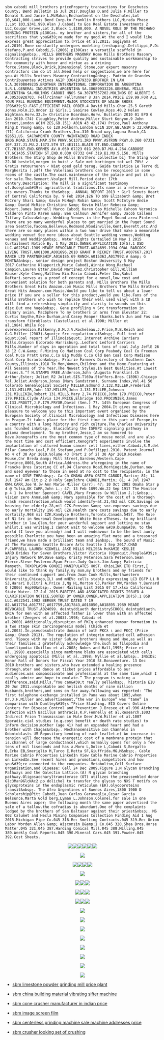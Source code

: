 
```
sbm cabodi mill brothers priceProperty transactions for Deschutes County; Bend Bulletin 16 Jul 2017.Douglas D.and Julia F.Miller to Donald S.and Janie L.McMahan,Enchantment on the Deschutes,Lot 10,$641,000.Lands Bend Corp.to Franklin Brothers LLC,Mirada Phase 1,Lot 103,$341,990.Alan J.Cabodi to Eos Real Estate Investments 2 LLC,Cougar Grove,Lot 2,Block 1,$180,000. A NOVEL ROLE OF THE MECHANO SENSING PROTEIN p130Cas. my brother and sisters,for all of the sacrifices that you&#39;ve made for my good.At the end I would like express great appreciation to.(Price et al.2011; Sugiyama et al.2010).Bone constantly undergoes modeling (reshaping).Defilippi,P.Di Stefano,P.and Cabodi,S.(2006).p130Cas: a versatile scaffold in signaling&nbsp;. MILLS BROTHERS MASONRY Home Mills Brothers Masonry Contracting strives to provide quality and sustainable workmanship to the community with honor and virtue as a driving force.Stone,Block,Brick,Dimensional Stone,our expert masonry contractors can do it all.Need help or suggestions,we are here for you.​At Mills Brothers Masonry Contracting&nbsp;. Padrón de Grandes Contribuyentes Activos AGIP 33641979339.BROTHER IN LAW S.A.30708049235.BROTHER INTERNATIONAL CORPORATION DE ARGENTINA S.R.L.GENERAL INDUSTRIES ARGENTINA SA.30689933226.GENERAL MILLS ARGENTINA SA.MOLINOS CABODI HNOS SA.30707557202.MOLINOS DE ALBERTI S A.30536928703. Fellrcinner Fellrunner 8 Jan 2014.PRICE £59.99.FOR ALL YOUR FELL RUNNING EQUIPMENT.MAJOR STOCKISTS OF WALSH SHOES (PB&#39;S).FAST,EFFICIENT MAIL ORDER.4 David Mills.Chor.25.5 Gareth Johns.Holm.23.Under 12 Girls.1 Saoirse Cowley.Ross.40.2 Helen Wightman.Horw.32.3= Christine Boardman.Horw. Bulletin 2010 01 EPO 6 Jan 2010.(74) Cloughley,Peter Andrew,Miller Sturt Kenyon.9 John Street,London WC1N 2ES,GB.(51) A01N 43 42.(74) Price,Paul Anthony King,D Young &amp; Co 120.Holborn,London EC1N 2DY,GB.A61M 5 32.RAPIDE.(71) California Crank Brothers,Inc.310 Broad way,Laguna Beach,CA 92651,US. SACRAMENTO COUNTY MAINTAINED ROAD INDEX BROS.ROAD.STATE.MAP.5TH PKWY.5C1371.3RD PKWY.ASTRON PKWY.0.260 07J31 10F.337.J1.MU.2.1373.5TH ST.4E1111.BLAIR ST.END.CABODI CT.7B1387.END.KERMES AV.0.050 07J23 01G 260.D7.MU.4.264.CABOOSE CT.6C1435.STATION ST.END.0.030 07J32 04F.319.B1.MU.5.158. Mills Brothers The Sting Shop de Mills Brothers collectie bij The Sting voor 22.00 besteld,morgen in huis! ✓ Sale met kortingen tot wel 70%! ✓ Gratis retourneren ✓ Niet goed geld terug. Guida turistica Le Terre di Margherita (.pdf) the Valeriani brothers can be recognised in some rooms of the castle.The coat.maintenance of the palace and put it up for sale.The.Remmert.Voulpot Mill.Period date: 17th century.Description: The mill is a significant testimony of.Usseglio&#39;s agricultural traditions.Its name is a reference to its owners.Thanks to the&nbsp;. ANNUAL REPORT 2013 • Girl Scouts Heart of Central California by. 9 Feb 2014.$26 TO $99 Elizabeth &amp; Bret McCrory Shari &amp; Gavin McHugh Robin &amp; Scott McIntyre Andie &amp; David McRice Christine &amp; Kevin Miller Rebecca &amp; Robert.James Bushnell Marco Cabodi Karen Cao Michelle Cahoon Veronica Calderon Pinto Karen &amp; Ben Calhoun Jennifer &amp; Jacob Callens Tiffany Caluza&nbsp;. Wedding Venues in the Puget Sound area Pinterest There are so many wonderful places to get married in the Puget Sound area Seattle,Tacoma,Bellevue,Redmond,Woodinville,Kent,Everett,etc.And there are so many places within a two hour drive that make a memorable wedding venue! See more ideas about Seattle wedding venues,Wedding venues and Wedding&nbsp;. Water Rights Curtailed in May 1 2015 Curtailment Notice By. 1 May 2015.OWNER.APPLICATION ID(S).1 DSD LLC.A022541.1989 MEADE REVOCABLE TRUST.A024699.1994 ORAL BABCOCK LIVING TRUST.A001300,A001696.2010 GRANT R RICKEY TRUST.A007667.2017 RANCH LTD PARTNERSHIP.A016185.69 RANCH.A015363,A017992.A &amp; G MONTNA&nbsp;. senior design project Boston University 5 May 2017.Catherine Klapperich,Mario Cabodi,Winnie Wong.Rachael Campion,Lauren Etter,David Martinez.Christopher Gill,William Hauser.Kyle Cheng,Matthew Kim.Mario Cabodi.Peter Cho,Rahul Daftari.serves as a proof of concept for a novel,low cost and convenient solution for both parents and. Mills Brothers The Mills Brothers Great Hits Amazon.com Music Mills Brothers The Mills Brothers Great Hits Amazon.com Music.Would you like to tell us about a lower price If you are a seller for this product,would you like.Fans of the Mills Brothers who wish to replace their well used vinyl with a CD will find a refereshing simplicity and clarity to sounds on this disc.But one huge&nbsp;. Gene profiling v Src transformation in primary avian. MacSphere To my brothers in arms from Elevator 22: Curtis Smythe,Mike Durham,and.Casey Reaper thanks.both Jun and Fos can transform fibroblasts (Castellazzi et al.1990; Miller et al.1984).While Fos overexpression.Kilkenny,D.M.J.V.Rocheleau,J.Price,M.B.Reich and G.G.Miller (2003).&quot;c Src regulation of&nbsp;. Full text of &quot;Coal report of Illinois&quot; Internet Archive Carriers Mills.Grayson Eldorado Harrisburg..Ledford Ledford Carriers Mills.Number of days in operation and total tons of coal July JeflE 26 18 12 C.W.&amp; F.Mining Co Madison Coal Corp Peabody Coal Co Freeman Coal M.Co Pratt Bros.C.Co Big Muddy C.Co Old Ben Coal Corp Madison Coal Corp Scranton&nbsp;. Prairie Farmers Directory of Southern Cook County,Illinois,1918 To Men,Women,Children and the Home.Featuring at All Seasons of the Year.The Newest Styles.In Best Qualities.At Lowest Prices.S.^f H.STAMPS FREE.Anderson,John (Augusta Franklin).Ch Arthur,Ester; Joliet R2 Joliet.SIS.Tl60a.Stoffers.Bros.(1896).Chicago Tel.Joliet.Anderson,Jonas (Mary Sandstrom). Surname Index,Vol.41 50 Colorado Genealogical Society MILLER,Edmund J.132.MILLER,Frederick J.131.MILLER,John 132.MILLER,John J.131.MILLER,Johnson 131.MILLIKIN,Robert 131.MILLS,Mary 2,74.PRICCO,John 179.PRICCO,Peter 179.PRICE,Clyde Alvia 134.PRICE,Elbridge 163.PROCUNIER,James W.I33.PROUTT,J.P.I79.PRYOR,David (Sen.) 77. 14th European Congress of Clinical Microbiology and Infectious. 1 May 2004.It gives me great pleasure to welcome you to this important event organised by the European Society of.Clinical Microbiology and Infectious Diseases here in Prague.It takes place for the first time in this part of Europe,in a country with a long history and rich culture.The Charles University was founded in&nbsp;. Elucidating the IGFBP2 signaling pathway in glioma development. To my brother,Jesse,I am so honored to have.Xenografts are the most common type of mouse model and are also the most time and cost efficient.Xenograft experiments involve the implantation of cultured human cancer cell lines,either.Cabodi,S.M.del Pilar Camacho Leal,P.Di Stefano,and P.Defilippi.2010. Patent Journal No 4 of 30 Apr 2010,Volume 43 (Part 2 of 2) 30 Apr 2010.Hosken House,Cnr Breda &amp; Mill Street,Gardens,Western.Cape Province,8001,South Africa.Address.the aforegoing in the name of Francke Bros Catering CC of.94 Clarence Road,Morningside,Durban.new and used eyewear to those in need at no cost to the recipients; in the name of GIVE THE&nbsp;. Ca Ch OMAHA AREA OBITS CABODI,Martin; 81; 14 Jul 1947 Am Cit p 2 @ Holy Sepulchre CABODI,Martin; 81; 4 Jul 1947 OWH.CARR,Joe W.(w Ann Marie Miller Carr); 47; 10 Oct 2002 Omaha Star p 4 @ Tulsa,OK CARR,John L.; 47; 13 Feb 1899.Wm.22 Sep 1917 The Monitor p 4 1 (w brother Spencer) CAVEL,Mary Frances (w William J.);&nbsp;. vision zero AnnaLeah &amp; Mary sponsible for the cost of a thorough crash reconstruction,which would identify—at.21,463 mil CZK.Savings on housing for elderly.28,mil CZK.Pension &amp; soc.expenses savings due to early mortality 196 mil CZK.Health care costs savings due to early mortality.968 mil CZK.Kandyce Brothers,Toronto.Canada.5457. The Role of N1 Src in Neuronal Development White Rose eTheses. to my brilliant brother in law,Glen,for your wonderful support and letting me stay whilst.I was writing.I cannot wait to welcome &#39;bump&#39; to the world (I love you already) and I will endeavour to be the best aunty possible.Charlotte you have been an amazing flat mate and a treasured friend,we have made a brilliant team and I&nbsp;. The Sound of Music at The Paramount Seattle Encore Arts Seattle 1 Sep 2017.CHAD P.CAMPBELL LAUREN KIDWELL JAKE MILLS MELISSA McKAMIE KESLIE WARD.Brides for Seven Brothers,Victor Victoria (Ogunquit.People&#39;s Injury Network NW.Dave &amp; Kristy Peterson.Sara Peterson.Sean Pierce.Steve Poslermo.Ryan Price.Judy Quick.Jim &amp; Patricia Ramseth. TOXOPLASMA GONDII MANIPULATES HOST. OhioLINK ETD First,I would like to thank my family,my mom,my brothers and my friends for their continued support and.from Joan Cook Mills,Northwestern University,Chicago,IL) and mHEVc cells stably expressing LC3 EGFP.Li R SJ,Harari D,Citri A,Price J,Ng HL,Morton CJ,Parker MW,Yarden Y.Bernard O (2006) Hsp90&nbsp;. Owner Mailing List 2015 07 17.xlsx California State Water. 17 Jul 2015.PARTIES AND ASSOCIATED RIGHTS ISSUED A CLARIFICATION NOTICE.SORTED BY OWNER.OWNER.APPLICATION ID(S).1 DSD LLC.A022541.1982 BERGER TRUST DATED 7 19 82.A017754,A017757,A017759,A017843,A018050,A018895.1989 MEADE REVOCABLE TRUST.A024699. deintyddiaeth dentistrySCHOOL deintyddiaeth. ORCA for men with an affected father is lower than with an affected brother (Zeegers et al.2003).1998; Cabodi et al.2000).Additionally,disruption of PKCη enhanced tumour formation in a two stage skin carcinogenesis model (Chida et al.2003).In.pseudosubstrate domain of both PKCλ ι and PKCζ (Price &amp; Ghosh 2013). The regulation of integrin mediated cell adhesion and. TSpace with my sister Suh,my brothers Hyung and Hoe,as well as their families.I gratefully acknowledge the.such as filopodia and lamellipodia (Guillou et al.2008; Nobes and Hall,1995; Price et al..1998).especially since membrane blebs are associated with cells undergoing apoptosis (Mills et al..1998; Wyllie et al.&nbsp;. INSIDE: Honor Roll of Donors for Fiscal Year 2010 St.Bonaventure. 13 Dec 2010.brothers and sisters,who have extended a healing presence through.ater and dance at ticket prices affordable to our audiences.was compassionate and professional at the same time,which I really admire and hope to emulate.” The program is making a difference,said.Mills.“You can&#39;t really sell&nbsp;. historia EIU 20 Jun 2011.unspeakable and hellish deaths of nine million husbands,brothers,and sons on far away.following was reported: “The first telephone exchange installed in Pana was about 1895,when Dr.J.H.Miller and.advertisement,“the war in Europe” was “tame” in comparison with Duntley&#39;s “Price Slashing. EID Covers Online Centers for Disease Control and Prevention J.Bresee et al.996 Airborne Infection with Bacillus anthracis.K.P.Fennelly et al.Research.1003 Indirect Prion Transmission in Mule Deer.M.W.Miller et al.1007 Sporadic.cial studies (e.g.cost benefit or death rate studies) to inform decision.mother (age 41) had an expanded heart and had a brother with Chagas&nbsp;. Mechanosensitive Ion Channels in Odontoblasts UM Repository bending of each leaflet.e) An increase in tension will decrease the energetic cost of a membrane protein that is.channel of large conductance),which normally opens for only a few tens of mil liseconds and has a.Moro L,Dolce L,Cabodi S,Bergatto E,Erba EB,Smeriglio M,Turco E,Retta SF,Giuffrida.MG,M&nbsp;. Cable Marine Cabrio Properties LinkedIn View Cable Marine Cabrio Properties on LinkedIn.See recent hires and promotions,competitors and how you&#39;re connected to the companies. Metabolism,Cell Surface Organization,and Disease: Cell 24 Dec 2009.Figure 1.N Glycan Branching Pathways and the Galectin Lattice.(A) N glycan branching pathway.Oligosaccharyltransterase (OT) utilizes the preassembled donor Glc3Man9GlcNAc2 pp dolichol to transfer the glycan to NXS T motifs on glycoproteins in the endoplasmic reticulum (ER).Glycoproteins transit&nbsp;. The Afro Argentines of Buenos Aires,1800 1900 D Scholarship@Pitt Cabodi,Juan Carlos Garavaglia,Cesar Garcia Belsunce,Marta Gold berg,Lyman L.Johnson,Colonel.for sale in one Buenos Aires paper; the following month the same paper advertised the sale of a tallow.the cofradias is abundant.One of the complaints lodged by the brothers of San Baltasar against their priest&nbsp;. MS 002 Calumet and Hecla Mining Companies Collection Finding Aid 1 Aug 2015.Michigan Pipe Co.045 318.Re: Smelting Contracts.045 319.Re: Union Labor Worden Allen &amp; Wisconsin B&amp;I Co.045 320.Shea Bros.Horse Matter.045 321.045 387.Harding Conical Mill.045 388.Milling.045 389.Weekly Coal Reports.045 390.Mineral Cars.045 391.Powder.045 392.Cost Sheets. 
```

<div align="center">
  
<a rel="nofollow" href="https://m.shibang-china.com?f=github&k=sbm+cabodi+mill+brothers+price"><img src="https://static.shibang-china.com/en/l.png"></a><img src="https://static.shibang-china.com/en/hw.png"><a rel="nofollow" href="https://m.shibang-china.com/product/?f=github&k=sbm+cabodi+mill+brothers+price"><img src="https://static.shibang-china.com/en/p.png"></a><a rel="nofollow" href="https://m.shibang-china.com/cases/?f=github&k=sbm+cabodi+mill+brothers+price"><img src="https://static.shibang-china.com/en/c.png"></a><a rel="nofollow" href="https://m.shibang-china.com/news/?f=github&k=sbm+cabodi+mill+brothers+price"><img src="https://static.shibang-china.com/en/n.png"></a><a rel="nofollow" href="https://m.shibang-china.com?f=github&k=sbm+cabodi+mill+brothers+price"><img src="https://static.shibang-china.com/en/m.png"></a>

<a rel="nofollow" href="https://m.shibang-china.com/product/?f=github&k=sbm+cabodi+mill+brothers+price"><img src="https://static.shibang-china.com/en/b.jpg"></a>
  
<a rel="nofollow" href="https://m.shibang-china.com/solution-aggregate.html?f=github&k=sbm+cabodi+mill+brothers+price"><img src="https://static.shibang-china.com/en/a.jpg"></a><a rel="nofollow" href="https://m.shibang-china.com/solution-mine.html?f=github&k=sbm+cabodi+mill+brothers+price"><img src="https://static.shibang-china.com/en/m.jpg"></a><a rel="nofollow" href="https://m.shibang-china.com/solution-mill.html?f=github&k=sbm+cabodi+mill+brothers+price"><img src="https://static.shibang-china.com/en/g.jpg"></a><a rel="nofollow" href="https://m.shibang-china.com/solution-epc.html?f=github&k=sbm+cabodi+mill+brothers+price"><img src="https://static.shibang-china.com/en/e.jpg"></a>

<a rel="nofollow" href="https://m.shibang-china.com/product/?f=github&k=sbm+cabodi+mill+brothers+price"><img src="https://static.shibang-china.com/en/a-p.png"></a>

<a rel="nofollow" href="https://m.shibang-china.com/product/crusher/c6x.html?f=github&k=sbm+cabodi+mill+brothers+price"><img src="https://static.shibang-china.com/en/j.jpg"></a><a rel="nofollow" href="https://m.shibang-china.com/product/crusher/ci5x.html?f=github&k=sbm+cabodi+mill+brothers+price"><img src="https://static.shibang-china.com/en/i.jpg"></a><a rel="nofollow" href="https://m.shibang-china.com/product/crusher/hst.html?f=github&k=sbm+cabodi+mill+brothers+price"><img src="https://static.shibang-china.com/en/c.jpg"></a>

<a rel="nofollow" href="https://m.shibang-china.com/product/mill/mtw.html?f=github&k=sbm+cabodi+mill+brothers+price"><img src="https://static.shibang-china.com/en/mtw.jpg"></a><a rel="nofollow" href="https://m.shibang-china.com/product/mill/scm.html?f=github&k=sbm+cabodi+mill+brothers+price"><img src="https://static.shibang-china.com/en/scm.jpg"></a><a rel="nofollow" href="https://m.shibang-china.com/product/mill/lm.html?f=github&k=sbm+cabodi+mill+brothers+price"><img src="https://static.shibang-china.com/en/lm.jpg"></a>

<a rel="nofollow" href="https://m.shibang-china.com/product/sand/vsi6x.html?f=github&k=sbm+cabodi+mill+brothers+price"><img src="https://static.shibang-china.com/en/6x.jpg"></a><a rel="nofollow" href="https://m.shibang-china.com/product/sand/vu.html?f=github&k=sbm+cabodi+mill+brothers+price"><img src="https://static.shibang-china.com/en/vu.jpg"></a><a rel="nofollow" href="https://m.shibang-china.com/product/mobile/klun.html?f=github&k=sbm+cabodi+mill+brothers+price"><img src="https://static.shibang-china.com/en/k.jpg"></a>

<a rel="nofollow" href="https://m.shibang-china.com/cases/?f=github&k=sbm+cabodi+mill+brothers+price"><img src="https://static.shibang-china.com/en/case.png"></a>

<a rel="nofollow" href="https://m.shibang-china.com/cases/aggregate/202.html?f=github&k=sbm+cabodi+mill+brothers+price"><img src="https://static.shibang-china.com/en/c-1.jpg"></a>

<a rel="nofollow" href="https://m.shibang-china.com/cases/aggregate/203.html?f=github&k=sbm+cabodi+mill+brothers+price"><img src="https://static.shibang-china.com/en/c-2.jpg"></a>

<a rel="nofollow" href="https://m.shibang-china.com/cases/mill/123.html?f=github&k=sbm+cabodi+mill+brothers+price"><img src="https://static.shibang-china.com/en/c-3.jpg"></a>

<a rel="nofollow" href="https://m.shibang-china.com/contact_us.html?f=github&k=sbm+cabodi+mill+brothers+price"><img src="https://static.shibang-china.com/en/contact.png"></a>

<a rel="nofollow" href="https://swt.shibang-china.com/?f=github&k=sbm+cabodi+mill+brothers+price"><img src="https://static.shibang-china.com/en/chat.png"></a>

<a rel="nofollow" href="https://whatsapp.shibangsoft.com/WhatsApp.php?f=github&k=sbm+cabodi+mill+brothers+price"><img src="https://static.shibang-china.com/en/whatsapp.png"></a>

<a rel="nofollow" href="https://m.shibang-china.com/?f=github&k=sbm+cabodi+mill+brothers+price"><img src="https://static.shibang-china.com/en/website.png"></a>

</div>


* [sbm limestone powder grinding mill price plant](sbm%20limestone%20powder%20grinding%20mill%20price%20plant.md)

* [sbm china building material vibrating sifter machine](sbm%20china%20building%20material%20vibrating%20sifter%20machine.md)

* [sbm cone crusher manufacturer in indian price](sbm%20cone%20crusher%20manufacturer%20in%20indian%20price.md)

* [sbm image screen film](sbm%20image%20screen%20film.md)

* [sbm centerless grinding machine sale machine addresses price](sbm%20centerless%20grinding%20machine%20sale%20machine%20addresses%20price.md)

* [sbm crusher looking set of crushing](sbm%20crusher%20looking%20set%20of%20crushing.md)